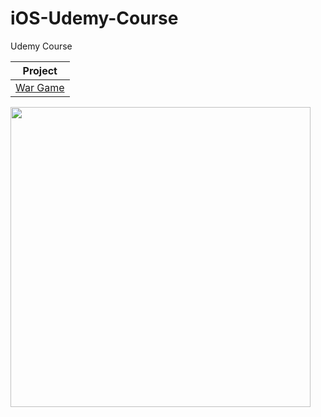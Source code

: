 # iOS-Udemy-Course
Udemy Course

| Project | 
| ------ | 
| [War Game](https://github.com/stoikokolev/iOS-Udemy-Course/tree/main/How%20to%20make%20an%20app%20for%20beginners/08-CodingLogic) |

<div>
   <img height="480" align="left" src="https://raw.githubusercontent.com/stoikokolev/iOS-Udemy-Course/main/How%20to%20make%20an%20app%20for%20beginners/08-CodingLogic/WarGameScreenshot.png"/>
</div>

